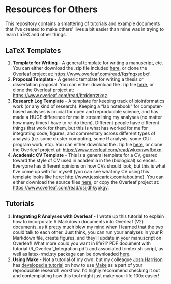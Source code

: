 # Resources for Others
This repository contains a smattering of tutorials and example documents that I've created to make others' lives a bit easier than mine was in trying to learn LaTeX and other things.

## LaTeX Templates
1. **Template for Writing** - A general template for writing a manuscript, etc. You can either download the .zip file included [here](https://github.com/jessicarick/resources/blob/master/Template%20for%20Writing%20-%20Public.zip), or clone the Overleaf project at: https://www.overleaf.com/read/fqsfnqxsqbxf.
2. **Proposal Template** - A generic template for writing a thesis or dissertation proposal. You can either download the .zip file [here](https://github.com/jessicarick/resources/blob/master/Proposal%20Template%20-%20Public.zip), or clone the Overleaf project at: https://www.overleaf.com/read/btddnrrztkgz.
3. **Research Log Template** - A template for keeping track of bioinformatics work (or any kind of research). Keeping a “lab notebook” for computer-based analyses is crucial for open and reproducible science, and has made a HUGE difference for me in streamlining my analyses (no matter how many times I have to re-do them). Different people have different things that work for them, but this is what has worked for me for integrating code, figures, and commentary across different types of analysis (i.e. some cluster computing, some R analysis, some GUI program work, etc). You can either download the .zip file [here](https://github.com/jessicarick/resources/blob/master/Research%20Log%20Template%20-%20Public.zip), or clone the Overleaf project at: https://www.overleaf.com/read/wkxxnwvfbdxn.
4. **Academic CV Template** - This is a general template for a CV, geared toward the style of CV used in academia in the (biological) sciences. Everyone has different opinions on how CVs should look, but this is what I've come up with for myself (you can see what my CV using this template looks like here: http://www.jessicarick.com/aboutme). You can either download the source files [here](https://github.com/jessicarick/resources/blob/master/CV%20Template%20-%20Public.zip), or copy the Overleaf project at: https://www.overleaf.com/read/qsjjdhkypkgv.

## Tutorials
1. **Integrating R Analyses with Overleaf** - I wrote up this tutorial to explain how to incorporate R Markdown documents into Overleaf (V2) documents, as it pretty much blew my mind when I learned that the two could talk to each other. Just think, you can run your analyses in your R Markdown file, create figures, and they’ll update in your manuscript on Overleaf! What more could you want in life?!? PDF document with tutorial (R_Overleaf_Integration.pdf) and associated trimtex.sh script, as well as latex-rmd.sty package can be downloaded [here](https://github.com/jessicarick/resources/tree/master/tutorials).
2. **Using Make** - Not a tutorial of my own, but my colleague [Josh Harrison](https://github.com/jharrisonecoevo) has [developed a tutorial](https://github.com/JHarrisonEcoEvo/Reproducible_workflow_tutorial) on how to use [Make](https://www.gnu.org/software/make/manual/make.html) as a part of your reproducible research workflow. I'd highly recommend checking it out and contemplating how this tool might just make your life 100x easier!
